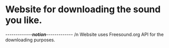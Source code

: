 # Website for downloading the sound you like.

-------------*******notion*******-------------
/n Website uses Freesound.org API for the downloading purposes.
